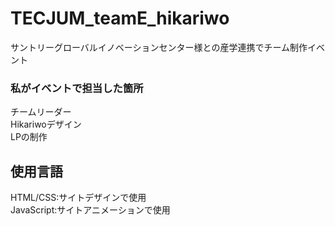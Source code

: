 # TECJUM_teamE_hikariwo
サントリーグローバルイノベーションセンター様との産学連携でチーム制作イベント

### 私がイベントで担当した箇所
  チームリーダー <br>
  Hikariwoデザイン <br>
  LPの制作 <br>

## 使用言語
  HTML/CSS:サイトデザインで使用
  <br>
  JavaScript:サイトアニメーションで使用
